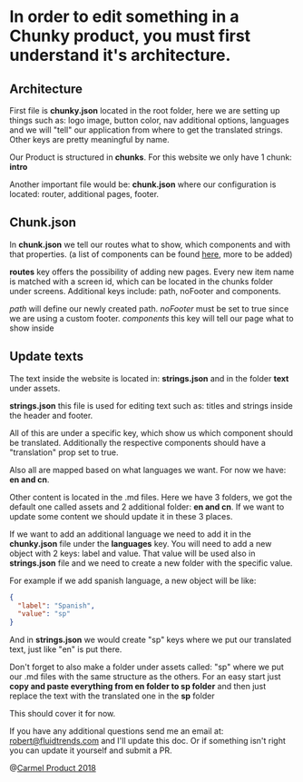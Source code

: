 # In order to edit something in a Chunky product, you must first understand it's architecture.

## Architecture

First file is **chunky.json** located in the root folder, here we are setting up things such as: logo image, button color, nav additional options, languages and we will "tell" our application from where to get the translated strings.
Other keys are pretty meaningful by name.

Our Product is structured in **chunks**. For this website we only have 1 chunk: **intro**

Another important file would be: **chunk.json** where our configuration is located: router, additional pages, footer.

## Chunk.json

In **chunk.json** we tell our routes what to show, which components and with that properties. (a list of components can be found [here](http://www.chunky.io/docs), more to be added)

**routes** key offers the possibility of adding new pages. Every new item name is matched with a screen id, which can be located in the chunks folder under screens. Additional keys include: path, noFooter and components.

_path_ will define our newly created path.
_noFooter_ must be set to true since we are using a custom footer.
_components_ this key will tell our page what to show inside

## Update texts

The text inside the website is located in: **strings.json** and in the folder **text** under assets.

**strings.json** this file is used for editing text such as: titles and strings inside the header and footer.

All of this are under a specific key, which show us which component should be translated. Additionally the respective components should have a "translation" prop set to true.

Also all are mapped based on what languages we want. For now we have: **en and cn**.

Other content is located in the .md files. Here we have 3 folders, we got the default one called assets and 2 additional folder: **en and cn**. If we want to update some content we should update it in these 3 places.

If we want to add an additional language we need to add it in the **chunky.json** file under the **languages** key. You will need to add a new object with 2 keys: label and value. That value will be used also in **strings.json** file and we need to create a new folder with the specific value.

For example if we add spanish language, a new object will be like:

```json
{
  "label": "Spanish",
  "value": "sp"
}
```

And in **strings.json** we would create "sp" keys where we put our translated text, just like "en" is put there.

Don't forget to also make a folder under assets called: "sp" where we put our .md files with the same structure as the others. For an easy start just **copy and paste everything from en folder to sp folder** and then just replace the text with the translated one in the **sp** folder

This should cover it for now.

If you have any additional questions send me an email at: robert@fluidtrends.com and I'll update this doc. Or if something isn't right you can update it yourself and submit a PR.

@[Carmel Product 2018](https://carmel.io)
